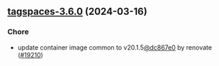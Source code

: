 

## [tagspaces-3.6.0](https://github.com/truecharts/charts/compare/tagspaces-3.5.2...tagspaces-3.6.0) (2024-03-16)

### Chore



- update container image common to v20.1.5[@dc867e0](https://github.com/dc867e0) by renovate ([#19210](https://github.com/truecharts/charts/issues/19210))